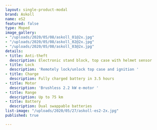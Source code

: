 ```yaml
---
layout: single-product-modal
brand: Askoll
name: eS2
featured: false
type: Moped
image_gallery:
- "/uploads/2020/05/08/askoll_01@2x.jpg"
- "/uploads/2020/05/08/askoll_02@2x.jpg"
- "/uploads/2020/05/08/askoll_03@2x.jpg"
details:
- title: Anti-theft
  description: Electronic stand block, top case with helmet sensor
- title: Lock
  description: 'Remotely lock/unlock top case and ignition '
- title: Charge
  description: Fully charged battery in 3.5 hours
- title: Motor
  description: 'Brushless 2.2 kW e-motor '
- title: Range
  description: Up to 75 km
- title: Battery
  description: Dual swappable batteries
list-image: "/uploads/2020/05/27/askoll-es2-2x.jpg"
published: true

---
```

